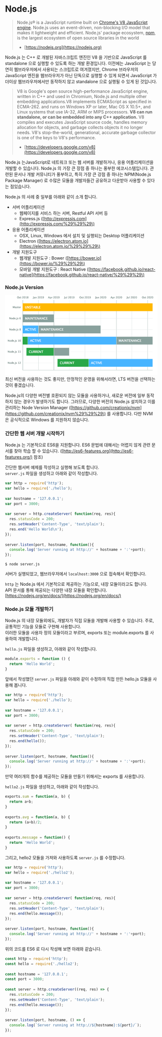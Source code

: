 # Node.js

> Node.js® is a JavaScript runtime built on [Chrome's V8 JavaScript engine](https://developers.google.com/v8/). Node.js uses an event-driven, non-blocking I/O model that makes it lightweight and efficient. Node.js' package ecosystem, [npm](https://www.npmjs.com/), is the largest ecosystem of open source libraries in the world
>
> * [https://nodejs.org](https://nodejs.org)

Node.js 는 C++ 로 개발된 자바스크립트 엔진인 V8 을 기반으로 JavaScript 를 standalone 으로 실행할 수 있도록 하는 개발 환경입니다. 이전에는 JavaScript 는 당연히 웹브라우저에서 사용되는 스크립트로 여겨졌지만, Chrome 브라우저의 JavaScript 엔진을 웹브라우저가 아닌 단독으로 실행할 수 있게 되면서 JavaScript 가 더이상 웹브라우저에서만 동작하지 않고 standalone 으로 실행될 수 있게 된 것입니다.

> V8 is Google's open source high-performance JavaScript engine, written in C++ and used in Chromium, Node.js and multiple other embedding applications.V8 implements ECMAScript as specified in ECMA-262. and runs on Windows XP or later, Mac OS X 10.5+, and Linux systems that use IA-32, ARM or MIPS processors. **V8 can run standalone, or can be embedded into any C++ application.** V8 compiles and executes JavaScript source code, handles memory allocation for objects, and garbage collects objects it no longer needs. V8's stop-the-world, generational, accurate garbage collector is one of the keys to V8's performance.
>
> * [https://developers.google.com/v8](https://developers.google.com/v8)

Node.js 는JavaScript로 네트워크 또는 웹 서버를 개발하거나, 응용 어플리케이션을 개발할 수 있습니다. Node.js 의 가장 큰 장점 중 하나는 풍부한 에코시스템입니다. 관련된 문서나 개발 커뮤니티가 풍부하고, 특히 가장 큰 강점 중 하나는 NPM\(Node.js Package Manager\) 로 수많은 모듈을 개발자들간 공유하고 다운받아 사용할 수 있다는 점있습니다.

Node.js 의 사례 중 일부를 아래와 같이 소개 합니다.

* 서버 어플리케이션
  * 웹페이지를 서비스 하는 서버, Restful API 서버 등
  * Express.js \([http://expressjs.com](http://expressjs.com/%29%29%29\)
* 응용 어플리케이션
  * OSX, Linux, Windows 에서 설치 및 실행되는 Desktop 어플리케이션
  * Electron \([https://electron.atom.io](https://electron.atom.io/%29%29%29\)
* 개발 지원도구
  * 웹개발 지원도구 : Bower \([https://bower.io](https://bower.io/%29%29%29\)
  * 모바일 개발 지원도구 : React Native \([https://facebook.github.io/react-native](https://facebook.github.io/react-native/%29%29%29\)

### Node.js Version

![](https://raw.githubusercontent.com/nodejs/LTS/master/schedule.png)최신 버전을 사용하는 것도 좋지만, 안정적인 운영을 위해서라면, LTS 버전을 선택하는 것이 좋겠습니다.

Node.js의 다양한 버전별 호환되지 않는 모듈을 사용하거나, 새로운 버전에 일부 동작하지 않는 경우가 발생하기도 합니다. 그러므로, 다양한 버전의 Node.js 설치하고 이를 관리하는 Node Version Manager \([https://github.com/creationix/nvm](https://github.com/creationix/nvm%29%29%29\) 를 사용합니다. 다만 NVM 은 공식적으로 Windows 를 지원하지 않습니다.

### 간단한 웹 서버 개발 시작하기

Node.js 는 기본적으로 ES6을 지원합니다. ES6 문법에 대해서는 어렵지 않게 관련 문서를 찾아 학습 할 수 있습니다. \([http://es6-features.org](http://es6-features.org/) 참조\)

간단한 웹서버 예제를 작성하고 실행해 보도록 합니다.  
`server.js` 파일을 생성하고 아래와 같이 작성합니다.

```js
var http = require('http');
var hello = require('./hello');

var hostname = '127.0.0.1';
var port = 3000;

var server = http.createServer( function(req, res){
  res.statusCode = 200;
  res.setHeader('Content-Type', 'text/plain');
  res.end('Hello World\n');
});

server.listen(port, hostname, function(){
  console.log('Server running at http://' + hostname + ':'+port);
});
```

```
$ node server.js
```

서버가 실행되었고, 웹브라우저에서 `localhost:3000` 으로 접속해서 확인합니다.

`http` 는 Node.js 에서 기본적으로 제공하는 기능으로, 내장 모듈이라고도 합니다.  
API 문서를 통해 제공되는 다양한 내장 모듈을 확인합니다.  
[https://nodejs.org/en/docs/](https://nodejs.org/en/docs/)

### Node.js 모듈 개발하기

Node.js 의 내장 모듈외에도, 개발자가 직접 모듈을 개발해 사용할 수 있습니다. 주로, 공통적인 기능을 모듈로 구현해 사용합니다.  
이러한 모듈을 사용자 정의 모듈이라고 부르며, exports 또는 module.exports 를 사용하여 개발합니다.

`hello.js` 파일을 생성하고, 아래와 같이 작성합니다.

```js
module.exports = function () {
  return 'Hello World';
}
```

앞에서 작성했던 `server.js` 파일을 아래와 같이 수정하여 직접 만든 hello.js 모듈을 사용해 봅니다.

```js
var http = require('http');
var hello = require('./hello');

var hostname = '127.0.0.1';
var port = 3000;

var server = http.createServer( function(req, res){
  res.statusCode = 200;
  res.setHeader('Content-Type', 'text/plain');
  res.end(hello());
});

server.listen(port, hostname, function(){
  console.log('Server running at http://' + hostname + ':'+port);
});
```

만약 여러개의 함수를 제공하는 모듈을 만들기 위해서는 exports 를 사용합니다.

`hello2.js` 파일을 생성하고, 아래와 같이 작성합니다.

```js
exports.sum = function(a, b) {
  return a+b;
}

exports.avg = function(a, b) {
  return (a+b)/2;
}

exports.message = function() {
  return 'Hello World';
}
```

그리고, hello2 모듈을 가져와 사용하도록 `server.js` 를 수정합니다.

```js
var http = require('http');
var hello = require('./hello2');

var hostname = '127.0.0.1';
var port = 3000;

var server = http.createServer( function(req, res){
  res.statusCode = 200;
  res.setHeader('Content-Type', 'text/plain');
  res.end(hello.message());
});

server.listen(port, hostname, function(){
  console.log('Server running at http://' + hostname + ':'+port);
});
```

위의 코드를 ES6 로 다시 작성해 보면 아래와 같습니다.

```js
const http = require('http');
const hello = require('./hello2');

const hostname = '127.0.0.1';
const port = 3000;

const server = http.createServer((req, res) => {
  res.statusCode = 200;
  res.setHeader('Content-Type', 'text/plain');
  res.end(hello.message());
});

server.listen(port, hostname, () => {
  console.log(`Server running at http://${hostname}:${port}/`);
});
```



